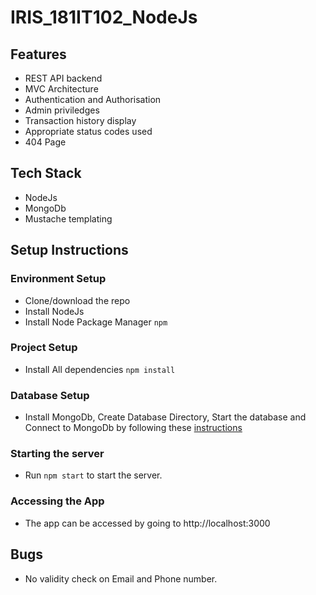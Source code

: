 # IRIS_181IT102_NodeJs

## Features
* REST API backend
* MVC Architecture
* Authentication and Authorisation
* Admin priviledges
* Transaction history display
* Appropriate status codes used
* 404 Page

## Tech Stack
* NodeJs
* MongoDb
* Mustache templating

## Setup Instructions

### Environment Setup
* Clone/download the repo
* Install NodeJs
* Install Node Package Manager `npm`

### Project Setup
* Install All dependencies `npm install`

### Database Setup
* Install MongoDb, Create Database Directory, Start the database and Connect to MongoDb by following these [instructions](https://docs.mongodb.com/manual/tutorial/install-mongodb-on-windows/)

### Starting the server
* Run `npm start` to start the server.

### Accessing the App
* The app can be accessed by going to http://localhost:3000

## Bugs
* No validity check on Email and Phone number.
